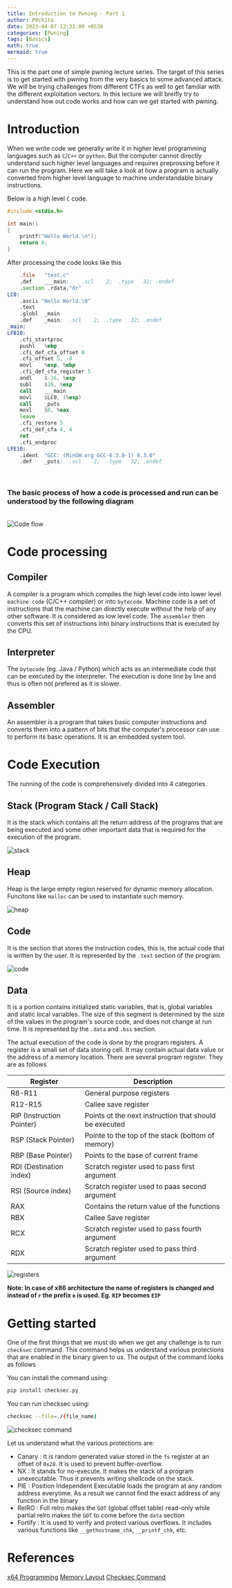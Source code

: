 ```yaml
---
title: Introduction to Pwning - Part 1
author: P0ch1ta
date: 2023-04-07 12:33:00 +0530
categories: [Pwning]
tags: [Basics]
math: true
mermaid: true
---
```


This is the part one of simple pwning lecture series. The target of this series is to get started with pwning from the very basics to some advanced attack. We will be trying challenges from different CTFs as well to get familiar with the different exploitation vectors. In this lecture we will breifly try to understand how out code works and how can we get started with pwning.

# Introduction

When we write code we generally write it in higher level programming languages such as `C`/`C++` or `python`. But the computer cannot directly understand such higher level languages and requires preprossing before it can run the program. Here we will take a look at how a program is actually converted from higher level language to machine understandable binary instructions.  

Below is a high level `C` code.
```c
#include <stdio.h>

int main()
{
    printf("Hello World.\n");
    return 0;
}
```

After processing the code looks like this
```asm
	.file	"test.c"
	.def	___main;	.scl	2;	.type	32;	.endef
	.section .rdata,"dr"
LC0:
	.ascii "Hello World.\0"
	.text
	.globl	_main
	.def	_main;	.scl	2;	.type	32;	.endef
_main:
LFB10:
	.cfi_startproc
	pushl	%ebp
	.cfi_def_cfa_offset 8
	.cfi_offset 5, -8
	movl	%esp, %ebp
	.cfi_def_cfa_register 5
	andl	$-16, %esp
	subl	$16, %esp
	call	___main
	movl	$LC0, (%esp)
	call	_puts
	movl	$0, %eax
	leave
	.cfi_restore 5
	.cfi_def_cfa 4, 4
	ret
	.cfi_endproc
LFE10:
	.ident	"GCC: (MinGW.org GCC-6.3.0-1) 6.3.0"
	.def	_puts;	.scl	2;	.type	32;	.endef
```

<br>

### The basic process of how a code is processed and run can be understood by the following diagram
<br>

<!-- ![alt text](./images/language_processing_system.jpg "Code flow") -->
<img src="https://github.com/manasghandat/manasghandat.github.io/blob/master/assets/img/Images/Intro--pwn-1/language_processing_system.jpg" alt="Code flow">


# Code processing

## Compiler

A compiler is a program which compiles the high level code into lower level `machine code` (C/C++ compiler) or into `bytecode`. Machine code is a set of instructions that the machine can directly execute without the help of any other software. It is considered as low level code. The `assembler` then converts this set of instructions into binary instructions that is executed by the CPU.

## Interpreter

The `bytecode` (eg. Java / Python) which acts as an intermediate code that can be executed by the interpreter. The execution is done line by line and thus is often not prefered as it is slower.

## Assembler

An assembler is a program that takes basic computer instructions and converts them into a pattern of bits that the computer's processor can use to perform its basic operations. It is an embedded system tool. 

# Code Execution

The running of the code is comprehensively divided into 4 categories.

## Stack (Program Stack / Call Stack)

It is the stack which contains all the return address of the programs that are being executed and some other important data that is required for the execution of the program. 

<!-- ![alt text](./images/stack.png "Stack") -->
<img src="https://github.com/manasghandat/manasghandat.github.io/blob/master/assets/img/Images/Intro--pwn-1/stack.png" alt="stack">


## Heap

Heap is the large empty region reserved for dynamic memory allocation. Funcitons like `malloc` can be used to instantiate such memory.

<!-- ![alt text](./images/heap.png "Heap") -->
<img src="https://github.com/manasghandat/manasghandat.github.io/blob/master/assets/img/Images/Intro--pwn-1/Heap.png" alt="heap">

## Code

It is the section that stores the instruction codes, this is, the actual code that is written by the user. It is represented by the `.text` section of the program.

<!-- ![alt text](./images/code.png "Code") -->
<img src="https://github.com/manasghandat/manasghandat.github.io/blob/master/assets/img/Images/Intro--pwn-1/code.png" alt="code">

## Data

It is a portion contains initialized static variables, that is, global variables and static local variables. The size of this segment is determined by the size of the values in the program's source code, and does not change at run time. It is represented by the `.data` and `.bss` section.

The actual execution of the code is done by the program registers. A register is a small set of data storing cell. It may contain actual data value or the address of a memory location. There are several program register. They are as follows

Register  | Description
---- | ----
R8-R11 | General purpose registers
R12-R15 | Callee save register
RIP (Instruction Pointer) | Points ot the next instruction that should be executed
RSP (Stack Pointer) | Pointe to the top of the stack (bottom of memory)
RBP (Base Pointer) | Points to the base of current frame
RDI (Destination index) | Scratch register used to pass first argument
RSI (Source index) | Scratch register used to paas second argument
RAX | Contains the return value of the functions
RBX | Callee Save register
RCX | Scratch register used to pass fourth argument
RDX | Scratch register used to pass third argument

<!-- ![alt text](./images/registers.png "registers") -->
<img src="https://github.com/manasghandat/manasghandat.github.io/blob/master/assets/img/Images/Intro--pwn-1/registers.png" alt="registers">

**Note: In case of x86 architecture the name of registers is changed and instead of `r` the prefix `e` is used. Eg. `RIP` becomes `EIP`**

# Getting started

One of the first things that we must do when we get any challenge is to run `checksec` command. This command helps us understand various protections that are enabled in the binary given to us. The output of the command looks as follows

You can install the command using:
```bash
pip install checksec.py
```

You can run checksec using:
```bash
checksec --file=./(file_name)
```

<!-- <img src="/images/Checksec.png"> -->
<img src="https://github.com/manasghandat/manasghandat.github.io/blob/master/assets/img/Images/Intro--pwn-1/Checksec.png" alt="checksec command">

Let us understand what the various protections are:
* Canary : It is random generated value stored in the `fs` register at an offset of `0x28`. It is used to prevent buffer-overflow.
* NX : It stands for no-execute. It makes the stack of a program unexecutable. Thus it prevents writing shellcode on the stack.
* PIE : Position Independent Executable loads the program at any random address everytime. As a result we cannot find the exact address of any function in the binary
* RelRO : Full relro makes the `GOT` (global offset table) read-only while partial relro makes the `GOT` to come before the `data` section
* Fortify : It is used to verify and protect various overflows. It includes various functions like `__gethostname_chk`, `__printf_chk`, etc.


# References

<a href="https://cs.brown.edu/courses/cs033/docs/guides/x64_cheatsheet.pdf">x64 Programming</a>
<a href="https://www.geeksforgeeks.org/memory-layout-of-c-program/">Memory Layout</a>
<a href="https://resources.infosecinstitute.com/topic/gentoo-hardening-part-3-using-checksec-2/">Checksec Command</a>
